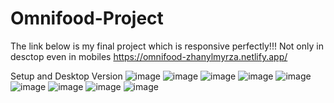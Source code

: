 # Omnifood-Project
The link below is my final project which is responsive perfectly!!! Not only in desctop even in mobiles
https://omnifood-zhanylmyrza.netlify.app/

Setup and Desktop Version
![image](https://user-images.githubusercontent.com/93324684/149908712-5d708d17-74f9-40f0-830a-42e84c5915a0.png)
![image](https://user-images.githubusercontent.com/93324684/149908954-220697d4-9c84-4b3d-83bd-c5ff9927ff5a.png)
![image](https://user-images.githubusercontent.com/93324684/149909098-01f70338-702a-4fe4-8296-79fd7c4c7a5a.png)
![image](https://user-images.githubusercontent.com/93324684/149909228-85c25291-151f-4153-a6a5-0e11e1ea4bae.png)
![image](https://user-images.githubusercontent.com/93324684/149909455-ae1d2dac-568f-4839-a883-10530b660ea8.png)
![image](https://user-images.githubusercontent.com/93324684/149909692-759ffe8e-8de5-4a10-a132-59d90f4848f8.png)
![image](https://user-images.githubusercontent.com/93324684/149909866-c3960874-25d7-485a-82d2-2400419bd251.png)
![image](https://user-images.githubusercontent.com/93324684/149909978-a567a878-683a-4569-9ea7-1f94f792c929.png)
![image](https://user-images.githubusercontent.com/93324684/149910105-f48ed59a-aa1b-4369-abc0-22486c72bac0.png)








